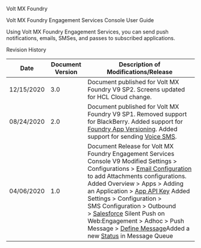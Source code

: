                      

Volt MX  Foundry

Volt MX  Foundry Engagement Services Console User Guide

Using Volt MX Foundry Engagement Services, you can send push notifications, emails, SMSes, and passes to subscribed applications.

Revision History

  
| **Date** | **Document Version** | **Description of Modifications/Release** |
| --- | --- | --- |
| 12/15/2020 | 3.0 | Document published for Volt MX Foundry V9 SP2. Screens updated for HCL Cloud change. |
| 08/24/2020 | 2.0 | Document published for Volt MX Foundry V9 SP1. Removed support for BlackBerry. Added support for [Foundry App Versioning](API_Versioning.md). Added support for sending [Voice SMS](Administration/SMS_Configuration.md#voice). |
| 04/06/2020 | 1.0 | Document Release for Volt MX Foundry Engagement Services Console V9 Modified Settings > Configurations > [Email Configuration](Administration/Email_Configuration.md) to add Attachments configurations. Added Overview > Apps > Adding an Application > [App API Key](Apps/AppAPIKey.md#Archival) Added Settings > Configuration > SMS Configuration > Outbound > [Salesforce](Administration/SMS_Configuration.md#salesforce) Silent Push on Web:Engagement > Adhoc > Push Message > [Define Message](Adhoc/General_Channel_Type_Push_Message.md#NA)Added a new [Status](Status/Message_Queue_tab.md#NA) in Message Queue |
